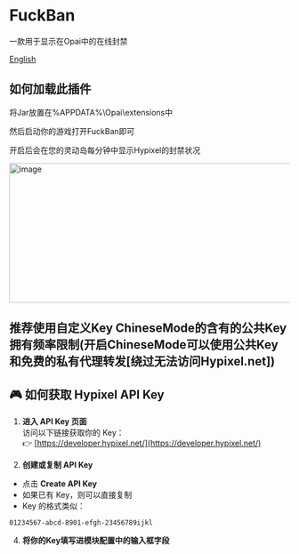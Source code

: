 # FuckBan
一款用于显示在Opai中的在线封禁

[English](https://github.com/opai-client/FuckBan/blob/main/README_us.md)
## 如何加载此插件

将Jar放置在%APPDATA%\Opai\extensions中

然后启动你的游戏打开FuckBan即可

开启后会在您的灵动岛每分钟中显示Hypixel的封禁状况

<img width="1252" height="251" alt="image" src="https://github.com/user-attachments/assets/d2e4a877-2ebe-4405-85e9-83c4da8735e8" />

## 推荐使用自定义Key ChineseMode的含有的公共Key拥有频率限制(开启ChineseMode可以使用公共Key和免费的私有代理转发[绕过无法访问Hypixel.net])

## 🎮 如何获取 Hypixel API Key

1. **进入 API Key 页面**  
   访问以下链接获取你的 Key：  
   👉 [https://developer.hypixel.net/](https://developer.hypixel.net/)

3. **创建或复制 API Key**  
 - 点击 **Create API Key**  
 - 如果已有 Key，则可以直接复制  
 - Key 的格式类似：
 ```text
 01234567-abcd-8901-efgh-23456789ijkl
 ```

4. **将你的Key填写进模块配置中的输入框字段**
